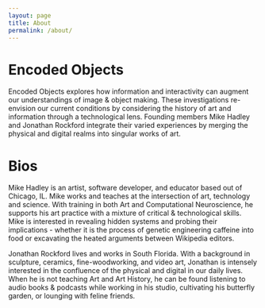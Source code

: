 ```yaml
---
layout: page
title: About
permalink: /about/
---
```


# Encoded Objects

Encoded Objects explores how information and interactivity can augment our understandings of image & object making. These investigations re-envision our current conditions by considering the history of art and information through a technological lens. Founding members Mike Hadley and Jonathan Rockford integrate their varied experiences by merging the physical and digital realms into singular works of art.

# Bios

Mike Hadley is an artist, software developer, and educator based out of Chicago, IL. Mike works and teaches at the intersection of art, technology and science. With training in both Art and Computational Neuroscience, he supports his art practice with a mixture of critical & technological skills. Mike is interested in revealing hidden systems and probing their implications - whether it is the process of genetic engineering caffeine into food or excavating the heated arguments between Wikipedia editors.

Jonathan Rockford lives and works in South Florida. With a background in sculpture, ceramics, fine-woodworking, and video art, Jonathan is intensely interested in the confluence of the physical and digital in our daily lives. When he is not teaching Art and Art History, he can be found listening to audio books & podcasts while working in his studio, cultivating his butterfly garden, or lounging with feline friends.
